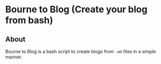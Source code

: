 # Bourne to Blog (Create your blog from bash)

## About

Bourne to Blog is a bash script to create blogs from `.md` files in a simple manner.
